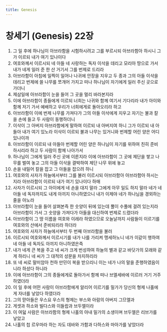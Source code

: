 ```yaml
---
title: Genesis
---
```


# 창세기 (Genesis) 22장
1. 그 일 후에 하나님이 아브라함을 시험하시려고 그를 부르시되 아브라함아 하시니 그가 이르되 내가 여기 있나이다
1. 여호와께서 이르시되 네 아들 네 사랑하는 독자 이삭을 데리고 모리아 땅으로 가서 내가 네게 일러 준 한 산 거기서 그를 번제로 드리라
1. 아브라함이 아침에 일찍이 일어나 나귀에 안장을 지우고 두 종과 그의 아들 이삭을 데리고 번제에 쓸 나무를 쪼개어 가지고 떠나 하나님이 자기에게 일러 주신 곳으로 가더니
1. 제삼일에 아브라함이 눈을 들어 그 곳을 멀리 바라본지라
1. 이에 아브라함이 종들에게 이르되 너희는 나귀와 함께 여기서 기다리라 내가 아이와 함께 저기 가서 예배하고 우리가 너희에게로 돌아오리라 하고
1. 아브라함이 이에 번제 나무를 가져다가 그의 아들 이삭에게 지우고 자기는 불과 칼을 손에 들고 두 사람이 동행하더니
1. 이삭이 그 아버지 아브라함에게 말하여 이르되 내 아버지여 하니 그가 이르되 내 아들아 내가 여기 있노라 이삭이 이르되 불과 나무는 있거니와 번제할 어린 양은 어디 있나이까
1. 아브라함이 이르되 내 아들아 번제할 어린 양은 하나님이 자기를 위하여 친히 준비하시리라 하고 두 사람이 함께 나아가서
1. 하나님이 그에게 일러 주신 곳에 이른지라 이에 아브라함이 그 곳에 제단을 쌓고 나무를 벌여 놓고 그의 아들 이삭을 결박하여 제단 나무 위에 놓고
1. 손을 내밀어 칼을 잡고 그 아들을 잡으려 하니
1. 여호와의 사자가 하늘에서부터 그를 불러 이르시되 아브라함아 아브라함아 하시는지라 아브라함이 이르되 내가 여기 있나이다 하매
1. 사자가 이르시되 그 아이에게 네 손을 대지 말라 그에게 아무 일도 하지 말라 네가 네 아들 네 독자까지도 내게 아끼지 아니하였으니 내가 이제야 네가 하나님을 경외하는 줄을 아노라
1. 아브라함이 눈을 들어 살펴본즉 한 숫양이 뒤에 있는데 뿔이 수풀에 걸려 있는지라 아브라함이 가서 그 숫양을 가져다가 아들을 대신하여 번제로 드렸더라
1. 아브라함이 그 땅 이름을 여호와 이레라 하였으므로 오늘날까지 사람들이 이르기를 여호와의 산에서 준비되리라 하더라
1. 여호와의 사자가 하늘에서부터 두 번째 아브라함을 불러
1. 이르시되 여호와께서 이르시기를 내가 나를 가리켜 맹세하노니 네가 이같이 행하여 네 아들 네 독자도 아끼지 아니하였은즉
1. 내가 네게 큰 복을 주고 네 씨가 크게 번성하여 하늘의 별과 같고 바닷가의 모래와 같게 하리니 네 씨가 그 대적의 성문을 차지하리라
1. 또 네 씨로 말미암아 천하 만민이 복을 받으리니 이는 네가 나의 말을 준행하였음이니라 하셨다 하니라
1. 이에 아브라함이 그의 종들에게로 돌아가서 함께 떠나 브엘세바에 이르러 거기 거주하였더라
1. 이 일 후에 어떤 사람이 아브라함에게 알리어 이르기를 밀가가 당신의 형제 나홀에게 자녀를 낳았다 하였더라
1. 그의 맏아들은 우스요 우스의 형제는 부스와 아람의 아버지 그므엘과
1. 게셋과 하소와 빌다스와 이들랍과 브두엘이라
1. 이 여덟 사람은 아브라함의 형제 나홀의 아내 밀가의 소생이며 브두엘은 리브가를 낳았고
1. 나홀의 첩 르우마라 하는 자도 데바와 가함과 다하스와 마아가를 낳았더라